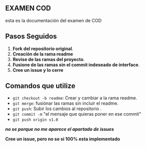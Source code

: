 
## **EXAMEN COD**
esta es la documentación del examen de COD

## Pasos Seguidos

1. **Fork del repositorio original**.
2. **Creación de la rama readme** 
3. **Revise de las ramas del proyecto**.
4. **Fusione de las ramas sin el commit indeseado de interface**.
5. **Cree un issue y lo cerre**

## Comandos que utilize

- `git checkout -b readme`: Crear y cambiar a la rama readme.
- `git merge`: fusiónar las ramas sin incluir el readme.
- `git push`: Subir los cambios al repositorio .
- `git commit -m` "el mensaje que quieras poner en ese commit"
- `git push origin v1.0`

***no se porque no me aparece el apartado de issues***

**Cree un issue, pero no se si 100% esta implementado**
